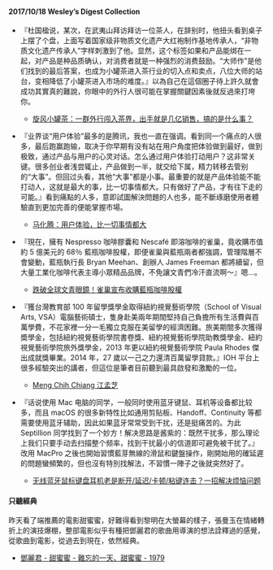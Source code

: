 #### 2017/10/18 Wesley’s Digest Collection

- 『杜国楹说，某次，在武夷山拜访拜访一位茶人，在辞别时，他扭头看到桌子上摆了个盘，上面写着国家级非物质文化遗产大红袍制作基地传承人，“非物质文化遗产传承人”字样刺激到了他。显然，这个标签如果和产品能绑在一起，对产品是种品质确认，对消费者就是一种强烈的消费鼓励。“大师作”是他们找到的最后答案，也成为小罐茶进入茶行业的切入点和卖点，八位大师的站台，变相降低了小罐茶进入市场的难度。』以為自己在這個圈子待上許久就會成功其實真的難說，你眼中的外行人很可能在掌握關鍵因素後就反過來打垮你。
  - [旋风小罐茶：一群外行闯入茶界，出手就是几亿销售，搞的是什么事？](https://m.huxiu.com/article/210252.html?f=app_ios_friends)
  
- 『业界谈“用户体验”最多的是腾讯，我也一直在强调。看到同一个痛点的人很多，最后跑赢跑输，取决于你早期有没有站在用户角度把体验做到最好，做到极致，通过产品与用户的心灵对话。怎么通过用户体验打动用户？这非常关键。很多创业者浅尝辄止，产品做到一半，就交给下属，精力转移去管别的“大事”。但回过头看，其他“大事”都是小事。最重要的就是产品体验能不能打动人，这就是最大的事，比一切事情都大。只有做好了产品，才有往下走的可能。』看到痛點的人多，意即試圖解決問題的人也多，能不斷琢磨使用者體驗直到更加完善的便能掌握市場。
  - [马化腾：用户体验，比一切事情都大](https://mp.weixin.qq.com/s/GKPSrh2WVEJg9P9RM_x8Ow)
  
- 『現在，擁有 Nespresso 咖啡膠囊和 Nescafé 即溶咖啡的雀巢，竟收購市值約 5 億美元的 68％ 藍瓶咖啡股權，即便雀巢與藍瓶兩者都強調，管理階層不會變動，藍瓶執行長 Bryan Meehan、創辦人 James Freeman 都將續留，但大量工業化咖啡代表主導小眾精品品牌，不免讓文青們冷汗直流啊～』嗯...。
  - [跌破全球文青眼鏡！雀巢宣布收購藍瓶咖啡股權](https://www.damanwoo.com/node/90365)
  
- 『獲台灣教育部 100 年留學獎學金取得紐約視覺藝術學院（School of Visual Arts, VSA）電腦藝術碩士，隻身赴美兩年期間堅持自己負擔所有生活費與百萬學費，不花家裡一分一毛獨立克服在美留學的經濟困難。旅美期間多次獲得奬學金，包括紐約視覺藝術學院書卷獎、紐約視覺藝術學院助教獎學金、紐約視覺藝術學院旅外獎學金，2013 年更以紐約視覺藝術學院 Paula Rhodes 傑出成就獎畢業。2014 年，27 歲以一己之力還清百萬留學貸款。』IOH 平台上很多經驗突出的講者，但這位是筆者目前聽到最具啟發和激勵的一位。
  - [Meng Chih Chiang 江孟芝](https://ioh.tw/talks/%E8%A6%96%E8%A6%BA%E8%97%9D%E8%A1%93%E5%AD%B8%E9%99%A2-school-of-visual-arts-%E6%B1%9F%E5%AD%9F%E8%8A%9D-meng-chih-chiang-ov-study-mde-us/)


- 『话说使用 Mac 电脑的同学，一般同时使用蓝牙键鼠、耳机等设备都比较多，而且 macOS 的很多新特性比如通用剪贴板、Handoff、Continuity 等都需要使用蓝牙辅助，因此如果蓝牙常常受到干扰，还是挺痛苦的。为此 Septillion 同学找到了一个妙方！解决思路是酱紫的：既然干扰多，那么理论上我们只要手动去扫描整个频率，找到干扰最小的信道即可避免被干扰了。』改用 MacPro 之後也開始習慣藍芽無線的滑鼠和鍵盤操作，剛開始用的確延遲的問題蠻頻繁的，但也沒有特別找解法，不習慣一陣子之後就突然好了。
  - [无线蓝牙鼠标键盘耳机老是断开/延迟/卡顿/粘键连击？一招解决烦恼问题](http://www.iplaysoft.com/fix-bluetooth-interference.html)





#### 只聽經典
昨天看了端推薦的電影甜蜜蜜，好難得看到黎明在大螢幕的樣子，張曼玉在情緒轉折上的演技爆棚，整部電影似乎有種把鄧麗君的歌曲用導演的想法詮釋過的感覺，從歌曲到電影，從過去到現在，依然經典。
- [鄧麗君 - 甜蜜蜜 - 難忘的一天、甜蜜蜜 - 1979](https://www.youtube.com/watch?v=e5AHXxUaVj4)